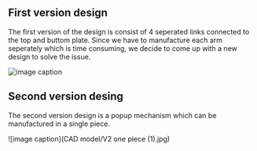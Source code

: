 ## First version design
The first version of the design is consist of 4 seperated links connected to the top and buttom plate. Since we have to manufacture each arm seperately which is time consuming, we decide to come up with a new design to solve the issue.

![image caption](https://github.com/schen304joseph/team3.github.io/blob/1f2b7e6b5d69d39992965443c715b49835bdb6d4/CAD%20model/Flodable.JPG)

## Second version desing
The second version design is a popup mechanism which can  be manufactured in a single piece.

![image caption](CAD model/V2 one piece (1).jpg)






